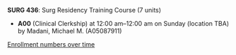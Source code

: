 **SURG 436**: Surg Residency Training Course (7 units)

- **A00** (Clinical Clerkship) at 12:00 am–12:00 am on Sunday (location TBA) by Madani, Michael M. (A05087911)

[Enrollment numbers over time](./SURG436.tsv)
